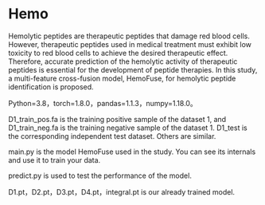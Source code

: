 # Hemo

Hemolytic peptides are therapeutic peptides that damage red blood cells. However, therapeutic peptides used in medical treatment must exhibit low toxicity to red blood cells to achieve the desired therapeutic effect. Therefore, accurate prediction of the hemolytic activity of therapeutic peptides is essential for the development of peptide therapies. In this study, a multi-feature cross-fusion model, HemoFuse, for hemolytic peptide identification is proposed.

Python=3.8，torch=1.8.0，pandas=1.1.3，numpy=1.18.0。

D1_train_pos.fa is the training positive sample of the dataset 1, and D1_train_neg.fa is the training negative sample of the dataset 1. D1_test is the corresponding independent test dataset. Others are similar.

main.py is the model HemoFuse used in the study. You can see its internals and use it to train your data.

predict.py is used to test the performance of the model.

D1.pt，D2.pt，D3.pt，D4.pt，integral.pt is our already trained model.
